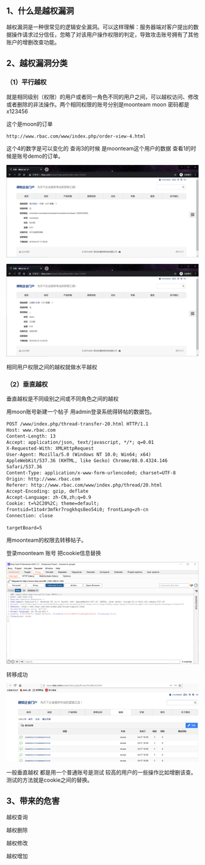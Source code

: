 ## 1、什么是越权漏洞

越权漏洞是一种很常见的逻辑安全漏洞。可以这样理解：服务器端对客户提出的数据操作请求过分信任，忽略了对该用户操作权限的判定，导致攻击账号拥有了其他账户的增删改查功能。

## 2、越权漏洞分类

### （1）平行越权

就是相同级别（权限）的用户或者同一角色不同的用户之间，可以越权访问、修改或者删除的非法操作。两个相同权限的账号分别是moonteam moon 密码都是x123456

这个是moon的订单

```http
http://www.rbac.com/www/index.php/order-view-4.html
```

这个4的数字是可以变化的 查询3的时候 是moonteam这个用户的数据 查看1的时候是账号demo的订单。

![image-20210417215848140](../acess/image-20210417215848140.png)

![image-20210417215922003](../acess/image-20210417215922003.png)

相同用户权限之间的越权就做水平越权

### （2）垂直越权

垂直越权是不同级别之间或不同角色之间的越权

用moon账号新建一个帖子 用admin登录系统得转帖的数据包。

```
POST /www/index.php/thread-transfer-20.html HTTP/1.1
Host: www.rbac.com
Content-Length: 13
Accept: application/json, text/javascript, */*; q=0.01
X-Requested-With: XMLHttpRequest
User-Agent: Mozilla/5.0 (Windows NT 10.0; Win64; x64) AppleWebKit/537.36 (KHTML, like Gecko) Chrome/88.0.4324.146 Safari/537.36
Content-Type: application/x-www-form-urlencoded; charset=UTF-8
Origin: http://www.rbac.com
Referer: http://www.rbac.com/www/index.php/thread/20.html
Accept-Encoding: gzip, deflate
Accept-Language: zh-CN,zh;q=0.9
Cookie: t=%2C20%2C; theme=default; frontsid=t1to4r3mfkr7rogkhqs8eo54i0; frontLang=zh-cn
Connection: close

targetBoard=5
```

用moonteam的权限去转移帖子。

登录moonteam 账号 把cookie信息替换

![image-20210417224358621](../acess/image-20210417224358621.png) 

转移成功

![img](../acess/fgdfgsdf.jpg) 

 

一般垂直越权 都是用一个普通账号是测试 较高的用户的一些操作比如增删该查。测试的方法就是cookie之间的替换。

## 3、带来的危害

越权查询

越权删除

越权修改

越权增加